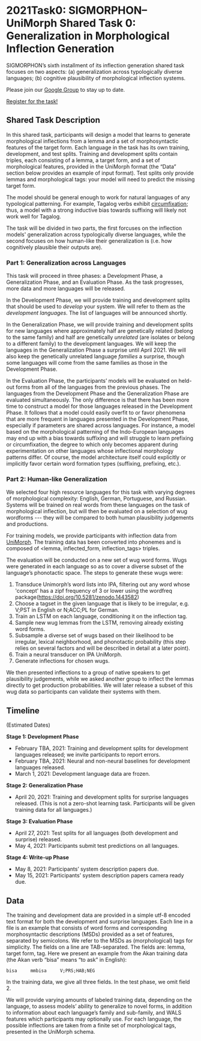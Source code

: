 # 2021Task0: SIGMORPHON–UniMorph Shared Task 0: Generalization in Morphological Inflection Generation

SIGMORPHON’s sixth installment of its inflection generation shared task focuses on two aspects: (a) generalization across typologically diverse languages;  (b) cognitive plausibility of morphological inflection systems.

Please join our [Google Group](https://groups.google.com/forum/#!forum/sigmorphon2021-sharedtask0/join) to stay up to date.

[Register for the task!](https://forms.gle/tu4tX648F9kA9eps7)

## Shared Task Description

In this shared task, participants will design a model that learns to generate morphological inflections from a lemma and a set of morphosyntactic features of the target form. Each language in the task has its own training, development, and test splits. Training and development splits contain triples, each consisting of a lemma, a target form, and a set of morphological features, provided in the UniMorph format (the “Data” section below provides an example of input format). Test splits only provide lemmas and morphological tags: your model will need to predict the missing target form.

The model should be general enough to work for natural languages of any typological patterning. For example, Tagalog verbs exhibit [circumfixation](https://en.wikipedia.org/wiki/Circumfix); thus, a model with a strong inductive bias towards suffixing will likely not work well for Tagalog.

The task will be divided in two parts, the first forcuses on the inflection models' generalization across typologically diverse languages, while the second focuses on how human-like their generalization is (i.e. how cognitively plausible their outputs are).

### Part 1: Generalization across Languages

This task will proceed in three phases: a Development Phase, a Generalization Phase, and an Evaluation Phase. As the task progresses, more data and more languages will be released.

In the Development Phase, we will provide training and development splits that should be used to *develop* your system.
We will refer to them as the *development languages*. The list of languages will be announced shortly.

In the Generalization Phase, we will provide training and development splits for new languages where approximately half are genetically related (belong to the same family) and half are genetically *unrelated* (are isolates or belong to a different family) to the development languages. We will keep the languages in the Generalization Phase a surprise until April 2021. We will also keep the genetically unrelated language *families* a surprise, though some languages will come from the same families as those in the Development Phase.

In the Evaluation Phase, the participants’ models will be evaluated on held-out forms from all of the languages from the previous phases. The languages from the Development Phase and the Generalization Phase are evaluated simultaneously. The only difference is that there has been more time to construct a model for those languages released in the Development Phase. It follows that a model could easily overfit to or favor phenomena that are more frequent in languages presented in the Development Phase, especially if parameters are shared across languages. For instance, a model based on the morphological patterning of the Indo-European languages may end up with a bias towards suffixing and will struggle to learn prefixing or circumfixation, the degree to which only becomes apparent during experimentation on other languages whose inflectional morphology patterns differ. Of course, the model architecture itself could explicitly or implicitly favor certain word formation types (suffixing, prefixing, etc.).


### Part 2: Human-like Generalization

We selected four high resource languages for this task with varying degrees of morphological complexity: English, German, Portuguese, and Russian.
Systems will be trained on real words from these languages on the task of morphological inflection, but will then be evaluated on a selection of wug wordforms --- they will be compared to both human plausibility judgements and productions.

For training models, we provide participants with inflection data from [UniMorph](https://unimorph.github.io/).
The training data has been converted into phonemes and is composed of <lemma, inflected_form, inflection_tags> triples.

The evaluation will be conducted on a new set of wug word forms.
Wugs were generated in each language so as to cover a diverse subset of the language’s phonotactic space.
The steps to generate these wugs were:
1. Transduce Unimorph’s word lists into IPA, filtering out any word whose 'concept' has a zipf frequency of 3 or lower using the wordfreq package(https://doi.org/10.5281/zenodo.1443582)
2. Choose a tagset in the given language that is likely to be irregular, e.g. V;PST in English or N;ACC;PL for German.
3. Train an LSTM on each language, conditioning it on the inflection tag.
4. Sample new wug lemmas from the LSTM, removing already existing word forms.
5. Subsample a diverse set of wugs based on their likelihood to be irregular, lexical neighborhood, and phonotactic probability (this step relies on several factors and will be described in detail at a later point).
6. Train a neural transducer on IPA UniMorph.
7. Generate inflections for chosen wugs.

We then presented inflections to a group of native speakers to get plausibility judgements, while we asked another group to inflect the lemmas directly to get production probabilities. We will later release a subset of this wug data so participants can validate their systems with them.


## Timeline
(Estimated Dates)

**Stage 1: Development Phase**
* February TBA, 2021: Training and development splits for development languages released; we invite participants to report errors.
* February TBA, 2021: Neural and non-neural baselines for development languages released.
* March 1, 2021: Development language data are frozen.

**Stage 2: Generalization Phase**
* April 20, 2021: Training and development splits for surprise languages released.
(This is not a zero-shot learning task. Participants will be given training data for all languages.)

**Stage 3: Evaluation Phase**
* April 27, 2021: Test splits for all languages (both development and surprise) released.
* May 4, 2021: Participants submit test predictions on all languages.


**Stage 4: Write-up Phase**
* May 8, 2021: Participants’ system description papers due.
* May 15, 2021: Participants’ system description papers camera ready due.


## Data
The training and development data are provided in a simple utf-8 encoded text format for both the development and surprise languages. Each line in a file is an example that consists of word forms and corresponding morphosyntactic descriptions (MSDs) provided as a set of features, separated by semicolons. We refer to the MSDs as (morphological) tags for simplicity. The fields on a line are TAB-separated.
The fields are: lemma, target form, tag. Here we present an example from the Akan training data (the Akan verb “bisa” means “to ask” in English):

```
bisa     mmbisa     V;PRS;HAB;NEG
```

In the training data, we give all three fields. In the test phase, we omit field 2.

We will provide varying amounts of labeled training data, depending on the language, to assess models’ ability to generalize to novel forms, in addition to information about each language’s family and sub-family, and WALS features which participants may optionally use. For each language, the possible inflections are taken from a finite set of morphological tags, presented in the UniMorph schema.


